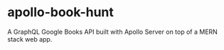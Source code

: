 # apollo-book-hunt
A GraphQL Google Books API built with Apollo Server on top of a MERN stack web app.
